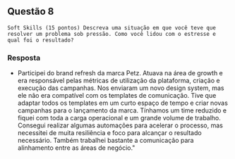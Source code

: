 ## Questão 8

`Soft Skills (15 pontos) Descreva uma situação em que você teve que resolver um problema sob pressão. Como você lidou com o estresse e qual foi o resultado?
`

### Resposta

- Participei do brand refresh da marca Petz. Atuava na área de growth e era responsável pelas métricas de utilização da plataforma, criação e execução das campanhas. Nos enviaram um novo design system, mas ele não era compatível com os templates de comunicação. Tive que adaptar todos os templates em um curto espaço de tempo e criar novas campanhas para o lançamento da marca. Tínhamos um time reduzido e fiquei com toda a carga operacional e um grande volume de trabalho. Consegui realizar algumas automações para acelerar o processo, mas necessitei de muita resiliência e foco para alcançar o resultado necessário. Também trabalhei bastante a comunicação para alinhamento entre as áreas de negócio."
